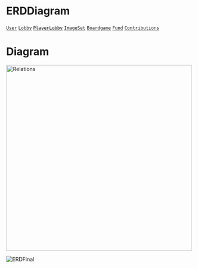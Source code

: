 # ERDDiagram
[```User```](/ERD/User.md)
[```Lobby```](/ERD/Lobby.md)
~~[```PlayerLobby```](/ERD/PlayerLobby.md)~~
[```ImageSet```](/ERD/ImageSet.md)
[```Boardgame```](/ERD/Boardgame.md)
[```Fund```](/ERD/Fund.md)
[```Contributions```](/ERD/Contributions.md)

# Diagram
<img width="498" alt="Relations" src="https://github.com/user-attachments/assets/2972267f-a2c3-41b8-838c-b89b0e1f4a50">

![ERDFinal](https://github.com/user-attachments/assets/6fa1ee39-8c53-4d82-9e10-0c43f2d0c1cb)
